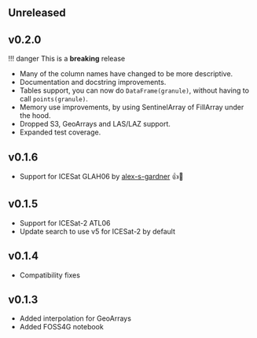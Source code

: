 ## Unreleased

## v0.2.0

!!! danger
    This is a **breaking** release

- Many of the column names have changed to be more descriptive.
- Documentation and docstring improvements.
- Tables support, you can now do `DataFrame(granule)`, without having to call `points(granule)`.
- Memory use improvements, by using SentinelArray of FillArray under the hood.
- Dropped S3, GeoArrays and LAS/LAZ support.
- Expanded test coverage.

## v0.1.6
- Support for ICESat GLAH06 by [alex-s-gardner](https://github.com/alex-s-gardner) :+1::tada:

## v0.1.5
- Support for ICESat-2 ATL06
- Update search to use v5 for ICESat-2 by default

## v0.1.4
- Compatibility fixes

## v0.1.3
- Added interpolation for GeoArrays
- Added FOSS4G notebook
